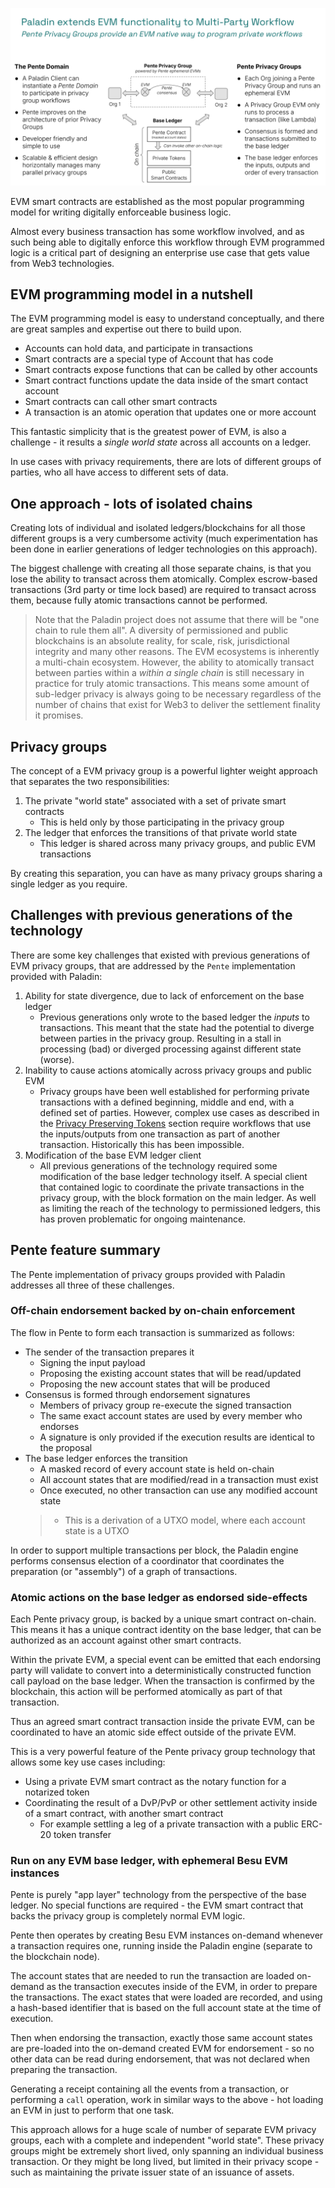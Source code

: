 ![Private EVM - Pente](../images/private_evm_pente.svg)

EVM smart contracts are established as the most popular programming model for writing digitally enforceable business logic.

Almost every business transaction has some workflow involved, and as such being able to digitally enforce this workflow through EVM programmed logic is a critical part of designing an enterprise use case that gets value from Web3 technologies.

## EVM programming model in a nutshell

The EVM programming model is easy to understand conceptually, and there are great samples and expertise out there to build upon.

- Accounts can hold data, and participate in transactions
- Smart contracts are a special type of Account that has code
- Smart contracts expose functions that can be called by other accounts
- Smart contract functions update the data inside of the smart contact account
- Smart contracts can call other smart contracts
- A transaction is an atomic operation that updates one or more account

This fantastic simplicity that is the greatest power of EVM, is also a challenge - it results a _single world state_ across all accounts on a ledger.

In use cases with privacy requirements, there are lots of different groups of parties, who all have access to different sets of data.

## One approach - lots of isolated chains

Creating lots of individual and isolated ledgers/blockchains for all those different groups is a very cumbersome activity (much experimentation has been done in earlier generations of ledger technologies on this approach).

The biggest challenge with creating all those separate chains, is that you lose the ability to transact across them atomically. Complex escrow-based transactions (3rd party or time lock based) are required to transact across them, because fully atomic transactions cannot be performed.

> Note that the Paladin project does not assume that there will be "one chain to rule them all". A diversity of permissioned and public blockchains is an absolute reality, for scale, risk, jurisdictional integrity and many other reasons. The EVM ecosystems is inherently a multi-chain ecosystem. However, the ability to atomically transact between parties within a _within a single chain_ is still necessary in practice for truly atomic transactions. This means some amount of sub-ledger privacy is always going to be necessary regardless of the number of chains that exist for Web3 to deliver the settlement finality it promises.

## Privacy groups

The concept of a EVM privacy group is a powerful lighter weight approach that separates the two responsibilities:

1. The private "world state" associated with a set of private smart contracts
    - This is held only by those participating in the privacy group
2. The ledger that enforces the transitions of that private world state
    - This ledger is shared across many privacy groups, and public EVM transactions

By creating this separation, you can have as many privacy groups sharing a single ledger as you require.

## Challenges with previous generations of the technology

There are some key challenges that existed with previous generations of EVM privacy groups, that are addressed by the `Pente` implementation provided with Paladin:

1. Ability for state divergence, due to lack of enforcement on the base ledger
    - Previous generations only wrote to the based ledger the _inputs_ to transactions. This meant that the state had the potential to diverge between parties in the privacy group. Resulting in a stall in processing (bad) or diverged processing against different state (worse).
2. Inability to cause actions atomically across privacy groups and public EVM
    - Privacy groups have been well established for performing private transactions with a defined beginning, middle and end, with a defined set of parties. However, complex use cases as described in the [Privacy Preserving Tokens](./tokens) section require workflows that use the inputs/outputs from one transaction as part of another transaction. Historically this has been impossible.
3. Modification of the base EVM ledger client
    - All previous generations of the technology required some modification of the base ledger technology itself. A special client that contained logic to coordinate the private transactions in the privacy group, with the block formation on the main ledger. As well as limiting the reach of the technology to permissioned ledgers, this has proven problematic for ongoing maintenance.

## Pente feature summary

The Pente implementation of privacy groups provided with Paladin addresses all three of these challenges.

### Off-chain endorsement backed by on-chain enforcement

The flow in Pente to form each transaction is summarized as follows:

- The sender of the transaction prepares it
    - Signing the input payload
    - Proposing the existing account states that will be read/updated
    - Proposing the new account states that will be produced
- Consensus is formed through endorsement signatures
    - Members of privacy group re-execute the signed transaction
    - The same exact account states are used by every member who endorses
    - A signature is only provided if the execution results are identical to the proposal
- The base ledger enforces the transition
    - A masked record of every account state is held on-chain
    - All account states that are modified/read in a transaction must exist
    - Once executed, no other transaction can use any modified account state
    > - This is a derivation of a UTXO model, where each account state is a UTXO

In order to support multiple transactions per block, the Paladin engine performs consensus election of a coordinator that coordinates the preparation (or "assembly") of a graph of transactions.

### Atomic actions on the base ledger as endorsed side-effects

Each Pente privacy group, is backed by a unique smart contract on-chain. This means it has a unique contract identity on the base ledger, that can be authorized as an account against other smart contracts.

Within the private EVM, a special event can be emitted that each endorsing party will validate to convert into a deterministically constructed function call payload on the base ledger. When the transaction is confirmed by the blockchain, this action will be performed atomically as part of that transaction.

Thus an agreed smart contract transaction inside the private EVM, can be coordinated to have an atomic side effect outside of the private EVM.

This is a very powerful feature of the Pente privacy group technology that allows some key use cases including:

- Using a private EVM smart contract as the notary function for a notarized token
- Coordinating the result of a DvP/PvP or other settlement activity inside of a smart contract, with another smart contract
    - For example settling a leg of a private transaction with a public ERC-20 token transfer

### Run on any EVM base ledger, with ephemeral Besu EVM instances

Pente is purely "app layer" technology from the perspective of the base ledger. No special functions are required - the EVM smart contract that backs the privacy group is completely normal EVM logic.

Pente then operates by creating Besu EVM instances on-demand whenever a transaction requires one, running inside the Paladin engine (separate to the blockchain node).

The account states that are needed to run the transaction are loaded on-demand as the transaction executes inside of the EVM, in order to prepare the transactions. The exact states that were loaded are recorded, and using a hash-based identifier that is based on the full account state at the time of execution.

Then when endorsing the transaction, exactly those same account states are pre-loaded into the on-demand created EVM for endorsement - so no other data can be read during endorsement, that was not declared when preparing the transaction.

Generating a receipt containing all the events from a transaction, or performing a `call` operation, work in similar ways to the above - hot loading an EVM in just to perform that one task.

This approach allows for a huge scale of number of separate EVM privacy groups, each with a complete and independent "world state". These privacy groups might be extremely short lived, only spanning an individual business transaction. Or they might be long lived, but limited in their privacy scope - such as maintaining the private issuer state of an issuance of assets.

